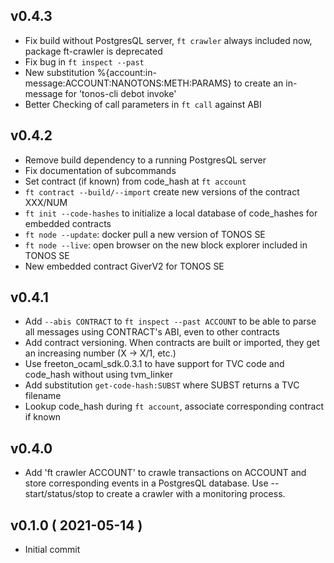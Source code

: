 
## v0.4.3

* Fix build without PostgresQL server, `ft crawler` always included now,
  package ft-crawler is deprecated
* Fix bug in `ft inspect --past`
* New substitution %{account:in-message:ACCOUNT:NANOTONS:METH:PARAMS}
  to create an in-message for 'tonos-cli debot invoke'
* Better Checking of call parameters in `ft call` against ABI

## v0.4.2

* Remove build dependency to a running PostgresQL server
* Fix documentation of subcommands
* Set contract (if known) from code_hash at `ft account`
* `ft contract --build/--import` create new versions of the contract XXX/NUM
* `ft init --code-hashes` to initialize a local database of code_hashes
    for embedded contracts
* `ft node --update`: docker pull a new version of TONOS SE
* `ft node --live`: open browser on the new block explorer included in TONOS SE
* New embedded contract GiverV2 for TONOS SE

## v0.4.1

* Add `--abis CONTRACT` to `ft inspect --past ACCOUNT` to be able to parse
  all messages using CONTRACT's ABI, even to other contracts
* Add contract versioning. When contracts are built or imported, they get
  an increasing number (X -> X/1, etc.)
* Use freeton_ocaml_sdk.0.3.1 to have support for TVC code and code_hash
   without using tvm_linker
* Add substitution `get-code-hash:SUBST` where SUBST returns a TVC filename
* Lookup code_hash during `ft account`, associate corresponding contract
  if known

## v0.4.0

* Add 'ft crawler ACCOUNT' to crawle transactions on ACCOUNT and store
  corresponding events in a PostgresQL database. Use --start/status/stop
  to create a crawler with a monitoring process.

## v0.1.0 ( 2021-05-14 )

* Initial commit
